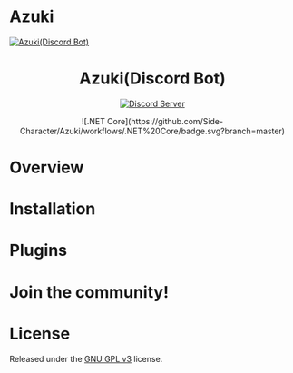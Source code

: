 ﻿# Azuki
<a href="https://github.com/Side-Character/Azuki"><img src="https://cdn.discordapp.com/attachments/323446657100414976/703202820366532668/Flandre.png" alt="Azuki(Discord Bot)"></a>
<h1 align="center">
  Azuki(Discord Bot)
</h1>
<p align="center">
  <a href="https://discord.gg/M7p26z">
    <img src="https://discordapp.com/api/guilds/703203636657913886/widget.png?style=shield" alt="Discord Server">
  </a>
  <!--<a href="https://crowdin.com/project/red-discordbot">
    <img src="https://d322cqt584bo4o.cloudfront.net/red-discordbot/localized.svg" alt="Localized with Crowdin">
  </a>-->
</p>
<p align="center">
    ![.NET Core](https://github.com/Side-Character/Azuki/workflows/.NET%20Core/badge.svg?branch=master)
  <!--<a href="http://red-discordbot.readthedocs.io/en/stable/?badge=stable">
    <img src="" alt="Azuki on readthedocs.org">
  </a>-->
</p>

<!--<p align="center">
  <a href="#overview">Overview</a>
  •
  <a href="#installation">Installation</a>
  •
  <a href="http://red-discordbot.readthedocs.io/en/stable/index.html">Documentation</a>
  •
  <a href="#plugins">Plugins</a>
  •
  <a href="#join-the-community">Community</a>
  •
  <a href="#license">License</a>
</p>-->

# Overview

# Installation

# Plugins

# Join the community!

# License

Released under the [GNU GPL v3](https://www.gnu.org/licenses/gpl-3.0.en.html) license.